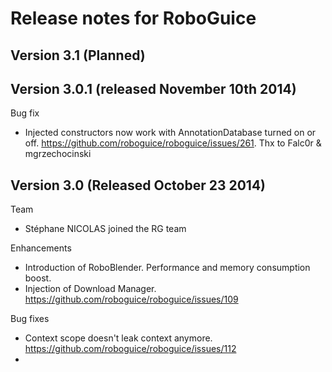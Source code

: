 Release notes for RoboGuice
===========================

Version 3.1 (Planned)
-----------

Version 3.0.1 (released November 10th 2014)
-----------

Bug fix 

* Injected constructors now work with AnnotationDatabase turned on or off. https://github.com/roboguice/roboguice/issues/261. Thx to Falc0r & mgrzechocinski 

Version 3.0 (Released October 23 2014)
-----------

Team 

* Stéphane NICOLAS joined the RG team

Enhancements

* Introduction of RoboBlender. Performance and memory consumption boost.
* Injection of Download Manager. https://github.com/roboguice/roboguice/issues/109

Bug fixes

* Context scope doesn't leak context anymore. https://github.com/roboguice/roboguice/issues/112
* 


